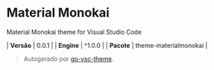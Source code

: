 # Material Monokai

Material Monokai theme for Visual Studio Code

| **Versão** | 0.0.1 |
| **Engine** | ^1.0.0 |
| **Pacote** | theme-materialmonokai |

> Autogerado por [go-vsc-theme](https://github.com/natalbu/go-vsc-theme).
